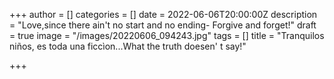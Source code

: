 +++
author = []
categories = []
date = 2022-06-06T20:00:00Z
description = "Love,since there ain't no start and no ending- Forgive and forget!"
draft = true
image = "/images/20220606_094243.jpg"
tags = []
title = "Tranquilos niños, es toda una ficcìon...What the truth doesen' t say!"

+++
